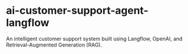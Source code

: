 # ai-customer-support-agent-langflow
An intelligent customer support system built using Langflow, OpenAI, and Retrieval-Augmented Generation (RAG).
